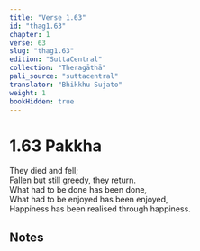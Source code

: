 ```yaml
---
title: "Verse 1.63"
id: "thag1.63"
chapter: 1
verse: 63
slug: "thag1.63"
edition: "SuttaCentral"
collection: "Theragāthā"
pali_source: "suttacentral"
translator: "Bhikkhu Sujato"
weight: 1
bookHidden: true
---
```


# 1.63  Pakkha

They died and fell;  
Fallen but still greedy, they return.  
What had to be done has been done,  
What had to be enjoyed has been enjoyed,  
Happiness has been realised through happiness.  

## Notes
